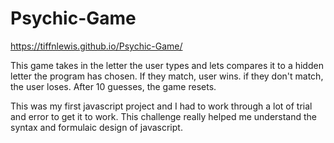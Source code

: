 # Psychic-Game

https://tiffnlewis.github.io/Psychic-Game/

This game takes in the letter the user types and lets compares it to a hidden letter the program has chosen. If they match, user wins. if they don't match, the user loses. After 10 guesses, the game resets.

This was my first javascript project and I had to work through a lot of trial and error to get it to work. This challenge really helped me understand the syntax and formulaic design of javascript.
